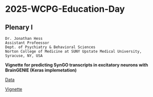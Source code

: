 # 2025-WCPG-Education-Day

## **Plenary I**

```
Dr. Jonathan Hess
Assistant Profeessor
Dept. of Psychiatry & Behavioral Sciences
Norton College of Medicine at SUNY Upstate Medical University, Syracuse, NY, USA
```

__Vignette for predicting SynGO transcripts in excitatory neurons with BrainGENIE (Keras implemetation)__

[Data]([https://www.dropbox.com/scl/fi/dn4bhuwq24m3znmtcaq2w/excitatory_neurons.tgz?rlkey=cjv7zeha82sdwgpt0pogq7bc9&st=8ii91uye&dl=0](https://www.dropbox.com/scl/fo/8fp79xzq91of5g9luki3a/AO7LgjFUcr1XCLOv6fQ_234?rlkey=b9hm9oql82645hycwwd64hwhy&st=fqezmp49&dl=0))

[Vignette](https://htmlpreview.github.io/?https://github.com/mlpsych/2025-WCPG-Education-Day/blob/main/braingenie_tutorial_keras_copy.html)

